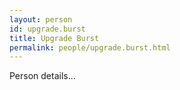 ```yaml
---
layout: person
id: upgrade.burst
title: Upgrade Burst
permalink: people/upgrade.burst.html
---
```


Person details...